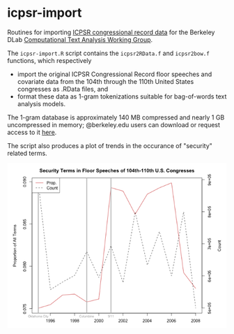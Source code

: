 # icpsr-import
Routines for importing [ICPSR congressional record data](http://www.icpsr.umich.edu/icpsrweb/ICPSR/studies/33501/version/2) for the Berkeley DLab [Computational Text Analysis Working Group](http://dlabctawg.github.io/).

The `icpsr-import.R` script contains the `icpsr2RData.f` and `icpsr2bow.f` functions, which respectively

- import the original ICPSR Congressional Record floor speeches and covariate data from the 104th through the 110th United States congresses as .RData files, and
- format these data as 1-gram tokenizations suitable for bag-of-words text analysis models.

The 1-gram database is approximately 140 MB compressed and nearly 1 GB uncompressed in memory; @berkeley.edu users can download or request access to it [here](https://drive.google.com/a/berkeley.edu/folderview?id=0B6bobRDQR96iVDZ4RkdkWl9sNUU&usp=sharing).

The script also produces a plot of trends in the occurance of "security" related terms.

![security104-110.png](security104-110.png)